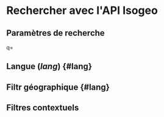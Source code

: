 # Rechercher avec l'API Isogeo

## Paramètres de recherche



q=

## Langue \(_lang_\) {#lang}

## Filtr géographique {#lang}


## Filtres contextuels

